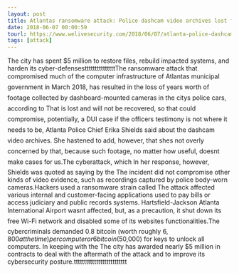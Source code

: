 ```yaml
---
layout: post
title: Atlantas ransomware attack: Police dashcam video archives lost forever
date: 2018-06-07 00:00:59
tourl: https://www.welivesecurity.com/2018/06/07/atlanta-police-dashcam-lost-forever/
tags: [attack]
---
```

The city has spent $5 million to restore files, rebuild impacted systems, and harden its cyber-defensestttttttttttttttThe ransomware attack that compromised much of the computer infrastructure of Atlantas municipal government in March 2018, has resulted in the loss of years worth of footage collected by dashboard-mounted cameras in the citys police cars, according to That is lost and will not be recovered, so that could compromise, potentially, a DUI case if the officers testimony is not where it needs to be, Atlanta Police Chief Erika Shields said about the dashcam video archives. She hastened to add, however, that shes not overly concerned by that, because such footage, no matter how useful, doesnt make cases for us.The cyberattack, which In her response, however, Shields was quoted as saying by the The incident did not compromise other kinds of video evidence, such as recordings captured by police body-worn cameras.Hackers used a ransomware strain called The attack affected various internal and customer-facing applications used to pay bills or access judiciary and public records systems. Hartsfield-Jackson Atlanta International Airport wasnt affected, but, as a precaution, it shut down its free Wi-Fi network and disabled some of its websites functionalities.The cybercriminals demanded 0.8 bitcoin (worth roughly $6,800 at the time) per computer or 6 bitcoin ($50,000) for keys to unlock all computers. In keeping with the The city has awarded nearly $5 million in contracts to deal with the aftermath of the attack and to improve its cybersecurity posture.tttttttttttttttttttttttttt